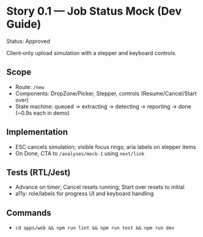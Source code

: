 # Story 0.1 — Job Status Mock (Dev Guide)
Status: Approved

Client‑only upload simulation with a stepper and keyboard controls.

## Scope
- Route: `/new`
- Components: DropZone/Picker, Stepper, controls (Resume/Cancel/Start over)
- State machine: queued → extracting → detecting → reporting → done (~0.9s each in demo)

## Implementation
- ESC cancels simulation; visible focus rings; aria labels on stepper items
- On Done, CTA to `/analyses/mock-1` using `next/link`

## Tests (RTL/Jest)
- Advance on timer; Cancel resets running; Start over resets to initial
- a11y: role/labels for progress UI and keyboard handling

## Commands
- `cd apps/web && npm run lint && npm run test && npm run dev`
